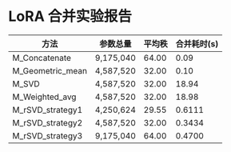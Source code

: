 # LoRA 合并实验报告

| 方法             | 参数总量  | 平均秩 | 合并耗时(s) |
| ---------------- | --------- | ------ | ----------- |
| M_Concatenate    | 9,175,040 | 64.00  | 0.09        |
| M_Geometric_mean | 4,587,520 | 32.00  | 0.10        |
| M_SVD            | 4,587,520 | 32.00  | 18.94       |
| M_Weighted_avg   | 4,587,520 | 32.00  | 18.98       |
| M_rSVD_strategy1 | 4,250,624 | 29.55  | 0.6111      |
| M_rSVD_strategy2 | 4,587,520 | 32.00  | 0.3434      |
| M_rSVD_strategy3 | 9,175,040 | 64.00  | 0.4700      |
